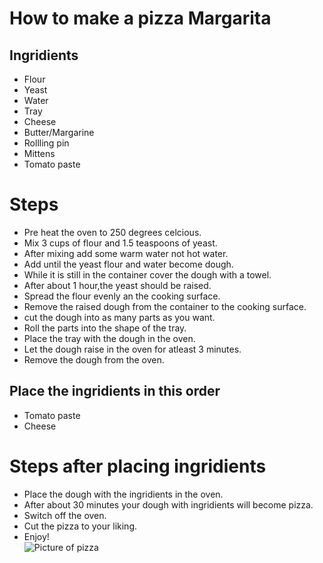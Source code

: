 # How to make a pizza **Margarita**
## Ingridients
* Flour 
* Yeast
* Water
* Tray
* Cheese
* Butter/Margarine
* Rollling pin
* Mittens
* Tomato paste
# Steps
* Pre heat the oven to 250 degrees celcious.
* Mix 3 cups of flour and 1.5 teaspoons of yeast.
* After mixing add some warm water not hot water.
* Add until the yeast flour and water become dough.
* While it is still in the container cover the dough with a towel.
* After about 1 hour,the yeast should be raised.
* Spread the flour evenly an the cooking surface.
* Remove the raised dough from the container to the cooking surface.
* cut the dough into as many parts as you want.
* Roll the parts into the shape of the tray.
* Place the tray with the dough in the oven.
* Let the dough raise in the oven for atleast 3 minutes.
* Remove the dough from the oven.
## Place the ingridients in this order 
* Tomato paste
* Cheese
# Steps after placing ingridients
* Place the dough with the ingridients in the oven.
* After about 30 minutes your dough with ingridients will become pizza.
* Switch off the oven.
* Cut the pizza to your liking.
* Enjoy!   
![Picture of pizza](https://www.google.com/imgres?q=cheese%20pizza%20images%20margarita%20margherita%20pizza&imgurl=https%3A%2F%2Fmedia.istockphoto.com%2Fid%2F1393150881%2Fphoto%2Fitalian-pizza-margherita-with-cheese-and-tomato-sauce-on-the-board-on-grey-table-macro-close.jpg%3Fs%3D612x612%26w%3D0%26k%3D20%26c%3DkL0Vhg2XKBjEl__iG8sFv31WTiahdpLc3rTDtNZuD2g%3D&imgrefurl=https%3A%2F%2Fwww.istockphoto.com%2Fphotos%2Fpizza-margherita&docid=1JwHG6ydHVVjTM&tbnid=ZFdgdbyBIimbiM&vet=12ahUKEwjGouKLw-WJAxX72wIHHZ6-GY8QM3oECFUQAA..i&w=612&h=408&hcb=2&ved=2ahUKEwjGouKLw-WJAxX72wIHHZ6-GY8QM3oECFUQAA)